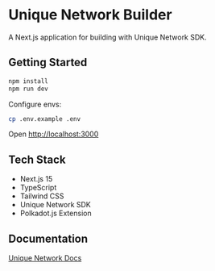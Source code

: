 # Unique Network Builder

A Next.js application for building with Unique Network SDK.

## Getting Started

```bash
npm install
npm run dev
```

Configure envs:

```sh
cp .env.example .env
```

Open [http://localhost:3000](http://localhost:3000)

## Tech Stack

- Next.js 15
- TypeScript
- Tailwind CSS
- Unique Network SDK
- Polkadot.js Extension

## Documentation

[Unique Network Docs](https://docs.unique.network/)
